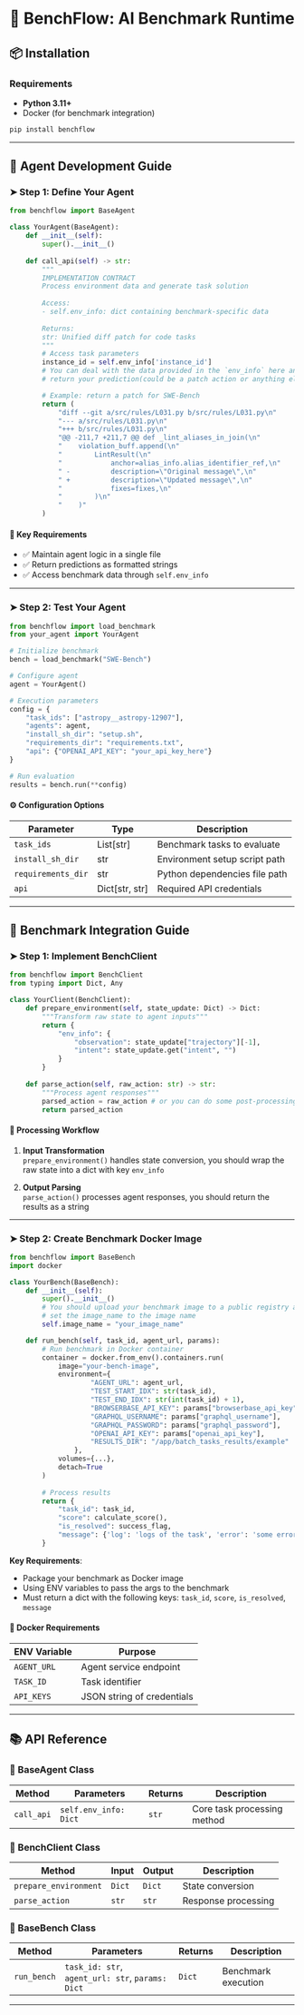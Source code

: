 # 🚀 BenchFlow: AI Benchmark Runtime

## 📦 Installation

### Requirements
- **Python 3.11+**
- Docker (for benchmark integration)

```bash
pip install benchflow
```

---

## 🤖 Agent Development Guide

### ➤ Step 1: Define Your Agent

```python
from benchflow import BaseAgent

class YourAgent(BaseAgent):
    def __init__(self):
        super().__init__()
    
    def call_api(self) -> str:
        """
        IMPLEMENTATION CONTRACT
        Process environment data and generate task solution
        
        Access:
        - self.env_info: dict containing benchmark-specific data
        
        Returns:
        str: Unified diff patch for code tasks
        """
        # Access task parameters
        instance_id = self.env_info['instance_id']
        # You can deal with the data provided in the `env_info` here and 
        # return your prediction(could be a patch action or anything else)

        # Example: return a patch for SWE-Bench
        return (
            "diff --git a/src/rules/L031.py b/src/rules/L031.py\n"
            "--- a/src/rules/L031.py\n"
            "+++ b/src/rules/L031.py\n"
            "@@ -211,7 +211,7 @@ def _lint_aliases_in_join(\n"
            "    violation_buff.append(\n"
            "        LintResult(\n"
            "            anchor=alias_info.alias_identifier_ref,\n"
            " -          description=\"Original message\",\n"
            " +          description=\"Updated message\",\n"
            "            fixes=fixes,\n"
            "        )\n"
            "    )"
        )
```

#### 🔑 Key Requirements
- ✅ Maintain agent logic in a single file
- ✅ Return predictions as formatted strings
- ✅ Access benchmark data through `self.env_info`

---

### ➤ Step 2: Test Your Agent

```python
from benchflow import load_benchmark
from your_agent import YourAgent

# Initialize benchmark
bench = load_benchmark("SWE-Bench")

# Configure agent
agent = YourAgent()

# Execution parameters
config = {
    "task_ids": ["astropy__astropy-12907"],
    "agents": agent,
    "install_sh_dir": "setup.sh",
    "requirements_dir": "requirements.txt",
    "api": {"OPENAI_API_KEY": "your_api_key_here"}
}

# Run evaluation
results = bench.run(**config)
```

#### ⚙️ Configuration Options
| Parameter | Type | Description |
|-----------|------|-------------|
| `task_ids` | List[str] | Benchmark tasks to evaluate |
| `install_sh_dir` | str | Environment setup script path |
| `requirements_dir` | str | Python dependencies file path |
| `api` | Dict[str, str] | Required API credentials |

---

## 🧪 Benchmark Integration Guide

### ➤ Step 1: Implement BenchClient

```python
from benchflow import BenchClient
from typing import Dict, Any

class YourClient(BenchClient):
    def prepare_environment(self, state_update: Dict) -> Dict:
        """Transform raw state to agent inputs"""
        return {
            "env_info": {
                "observation": state_update["trajectory"][-1],
                "intent": state_update.get("intent", "")
            }
        }
    
    def parse_action(self, raw_action: str) -> str:
        """Process agent responses"""
        parsed_action = raw_action # or you can do some post-processing here
        return parsed_action
```

#### 🔄 Processing Workflow
1. **Input Transformation**  
   `prepare_environment()` handles state conversion, you should wrap the raw state into a dict with key `env_info`
   
2. **Output Parsing**  
   `parse_action()` processes agent responses, you should return the results as a string

---

### ➤ Step 2: Create Benchmark Docker Image

```python
from benchflow import BaseBench
import docker

class YourBench(BaseBench):
    def __init__(self):
        super().__init__()
        # You should upload your benchmark image to a public registry and 
        # set the image_name to the image name
        self.image_name = "your_image_name"

    def run_bench(self, task_id, agent_url, params):
        # Run benchmark in Docker container
        container = docker.from_env().containers.run(
            image="your-bench-image",
            environment={
                    "AGENT_URL": agent_url,
                    "TEST_START_IDX": str(task_id),
                    "TEST_END_IDX": str(int(task_id) + 1),
                    "BROWSERBASE_API_KEY": params["browserbase_api_key"],
                    "GRAPHQL_USERNAME": params["graphql_username"],
                    "GRAPHQL_PASSWORD": params["graphql_password"],
                    "OPENAI_API_KEY": params["openai_api_key"],
                    "RESULTS_DIR": "/app/batch_tasks_results/example"
                },
            volumes={...},
            detach=True
        )
        
        # Process results
        return {
            "task_id": task_id,
            "score": calculate_score(),
            "is_resolved": success_flag,
            "message": {'log': 'logs of the task', 'error': 'some error message if the task is not resolved'}
        }
```

**Key Requirements**:
- Package your benchmark as Docker image
- Using ENV variables to pass the args to the benchmark
- Must return a dict with the following keys: `task_id`, `score`, `is_resolved`, `message`

#### 🐳 Docker Requirements
| ENV Variable | Purpose |
|--------------|---------|
| `AGENT_URL` | Agent service endpoint |
| `TASK_ID` | Task identifier |
| `API_KEYS` | JSON string of credentials |

---

## 📚 API Reference

### 🔧 BaseAgent Class

| Method | Parameters | Returns | Description |
|--------|------------|---------|-------------|
| `call_api` | `self.env_info: Dict` | `str` | Core task processing method |

### 🔌 BenchClient Class

| Method | Input | Output | Description |
|--------|-------|--------|-------------|
| `prepare_environment` | `Dict` | `Dict` | State conversion |
| `parse_action` | `str` | `str` | Response processing |

### 🧪 BaseBench Class

| Method | Parameters | Returns | Description |
|--------|------------|---------|-------------|
| `run_bench` | `task_id: str`, `agent_url: str`, `params: Dict` | `Dict` | Benchmark execution |

---